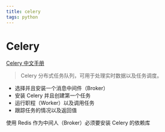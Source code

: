 ```yaml
---
title: celery
tags: python
---
```


# Celery

[Celery 中文手册](https://www.celerycn.io/)

> Celery 分布式任务队列，可用于处理实时数据以及任务调度。

- 选择并且安装一个消息中间件（Broker）
- 安装 Celery 并且创建第一个任务
- 运行职程（Worker）以及调用任务
- 跟踪任务的情况以及返回值

使用 Redis 作为中间人（Broker）必须要安装 Celery 的依赖库

